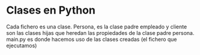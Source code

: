 # Clases en Python
Cada fichero es una clase.
Persona, es la clase padre
empleado y cliente son las clases hijas que heredan las propiedades de la clase padre persona.
main.py es donde hacemos uso de las clases creadas (el fichero que ejecutamos)